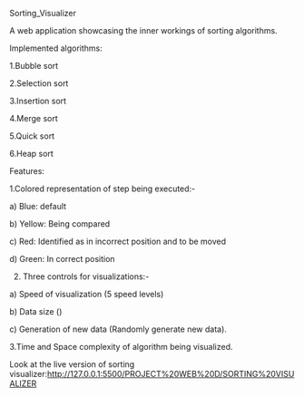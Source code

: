Sorting_Visualizer

A web application showcasing the inner workings of sorting algorithms.

Implemented algorithms:

1.Bubble sort

2.Selection sort

3.Insertion sort

4.Merge sort

5.Quick sort

6.Heap sort


Features:

1.Colored representation of step being executed:-

a) Blue: default

b) Yellow: Being compared

c) Red: Identified as in incorrect position and to be moved

d) Green: In correct position


2. Three controls for visualizations:-
   
a) Speed of visualization (5 speed levels)

b) Data size ()

c) Generation of new data (Randomly generate new data).


3.Time and Space complexity of algorithm being visualized.


Look at the live version of sorting visualizer:http://127.0.0.1:5500/PROJECT%20WEB%20D/SORTING%20VISUALIZER
